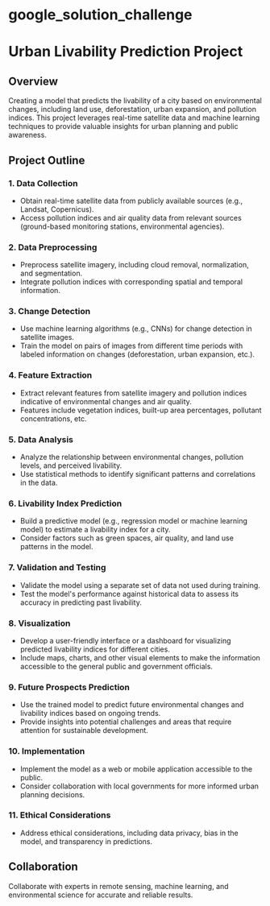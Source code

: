 # google_solution_challenge
# Urban Livability Prediction Project

## Overview

Creating a model that predicts the livability of a city based on environmental changes, including land use, deforestation, urban expansion, and pollution indices. This project leverages real-time satellite data and machine learning techniques to provide valuable insights for urban planning and public awareness.

## Project Outline

### 1. Data Collection

- Obtain real-time satellite data from publicly available sources (e.g., Landsat, Copernicus).
- Access pollution indices and air quality data from relevant sources (ground-based monitoring stations, environmental agencies).

### 2. Data Preprocessing

- Preprocess satellite imagery, including cloud removal, normalization, and segmentation.
- Integrate pollution indices with corresponding spatial and temporal information.

### 3. Change Detection

- Use machine learning algorithms (e.g., CNNs) for change detection in satellite images.
- Train the model on pairs of images from different time periods with labeled information on changes (deforestation, urban expansion, etc.).

### 4. Feature Extraction

- Extract relevant features from satellite imagery and pollution indices indicative of environmental changes and air quality.
- Features include vegetation indices, built-up area percentages, pollutant concentrations, etc.

### 5. Data Analysis

- Analyze the relationship between environmental changes, pollution levels, and perceived livability.
- Use statistical methods to identify significant patterns and correlations in the data.

### 6. Livability Index Prediction

- Build a predictive model (e.g., regression model or machine learning model) to estimate a livability index for a city.
- Consider factors such as green spaces, air quality, and land use patterns in the model.

### 7. Validation and Testing

- Validate the model using a separate set of data not used during training.
- Test the model's performance against historical data to assess its accuracy in predicting past livability.

### 8. Visualization

- Develop a user-friendly interface or a dashboard for visualizing predicted livability indices for different cities.
- Include maps, charts, and other visual elements to make the information accessible to the general public and government officials.

### 9. Future Prospects Prediction

- Use the trained model to predict future environmental changes and livability indices based on ongoing trends.
- Provide insights into potential challenges and areas that require attention for sustainable development.

### 10. Implementation

- Implement the model as a web or mobile application accessible to the public.
- Consider collaboration with local governments for more informed urban planning decisions.

### 11. Ethical Considerations

- Address ethical considerations, including data privacy, bias in the model, and transparency in predictions.

## Collaboration

Collaborate with experts in remote sensing, machine learning, and environmental science for accurate and reliable results.


